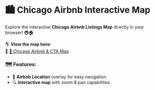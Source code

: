 # 🏙️ Chicago Airbnb Interactive Map

Explore the interactive **Chicago Airbnb Listings Map** directly in your browser! 🚇🏠

🌎 **View the map here:**  
🔗 [📍 Chicago Airbnb & CTA Map](https://pngo1997.github.io/Chicago-Airbnb-Listings/)

### 🗺️ Features:
- 🚉 **Airbnb Location** overlay for easy navigation.
- 🔍 **Interactive map** with zoom & pan capabilities.
